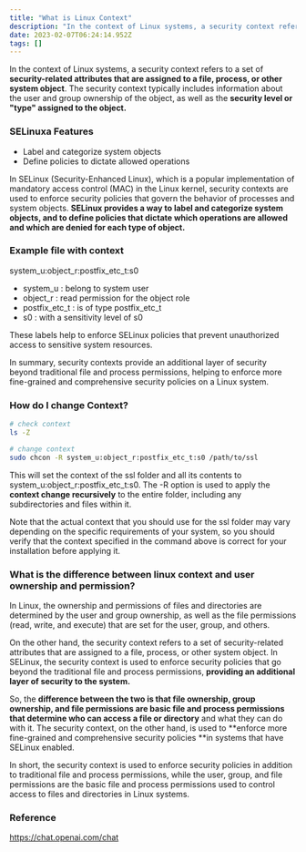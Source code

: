 ```yaml
---
title: "What is Linux Context"
description: "In the context of Linux systems, a security context refers to a set of security-related attributes that are assigned to a file, process, or other syst"
date: 2023-02-07T06:24:14.952Z
tags: []
---
```


In the context of Linux systems, a security context refers to a set of **security-related attributes that are assigned to a file, process, or other system object**. The security context typically includes information about the user and group ownership of the object, as well as the **security level or "type" assigned to the object.**

### SELinuxa Features
- Label and categorize system objects
- Define policies to dictate allowed operations

In SELinux (Security-Enhanced Linux), which is a popular implementation of mandatory access control (MAC) in the Linux kernel, security contexts are used to enforce security policies that govern the behavior of processes and system objects. **SELinux provides a way to label and categorize system objects, and to define policies that dictate which operations are allowed and which are denied for each type of object.**

### Example file with context
system_u:object_r:postfix_etc_t:s0 
- system_u : belong to system user
- object_r : read permission for the object role
- postfix_etc_t : is of type postfix_etc_t
- s0 : with a sensitivity level of s0

These labels help to enforce SELinux policies that prevent unauthorized access to sensitive system resources.

In summary, security contexts provide an additional layer of security beyond traditional file and process permissions, helping to enforce more fine-grained and comprehensive security policies on a Linux system.

### How do I change Context?
```bash
# check context
ls -Z

# change context
sudo chcon -R system_u:object_r:postfix_etc_t:s0 /path/to/ssl
```
This will set the context of the ssl folder and all its contents to system_u:object_r:postfix_etc_t:s0. 
The -R option is used to apply the **context change recursively** to the entire folder, including any subdirectories and files within it.

Note that the actual context that you should use for the ssl folder may vary depending on the specific requirements of your system, so you should verify that the context specified in the command above is correct for your installation before applying it.

### What is the difference between linux context and user ownership and permission?

In Linux, the ownership and permissions of files and directories are determined by the user and group ownership, as well as the file permissions (read, write, and execute) that are set for the user, group, and others.

On the other hand, the security context refers to a set of security-related attributes that are assigned to a file, process, or other system object. In SELinux, the security context is used to enforce security policies that go beyond the traditional file and process permissions, **providing an additional layer of security to the system.**

So, the **difference between the two is that file ownership, group ownership, and file permissions are basic file and process permissions that determine who can access a file or directory** and what they can do with it. The security context, on the other hand, is used to **enforce more fine-grained and comprehensive security policies **in systems that have SELinux enabled.

In short, the security context is used to enforce security policies in addition to traditional file and process permissions, while the user, group, and file permissions are the basic file and process permissions used to control access to files and directories in Linux systems.

### Reference
https://chat.openai.com/chat
